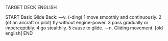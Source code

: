 TARGET DECK
ENGLISH

START
Basic
Glide
Back: —v. (-ding) 1 move smoothly and continuously. 2 (of an aircraft or pilot) fly without engine-power. 3 pass gradually or imperceptibly. 4 go stealthily. 5 cause to glide. —n. Gliding movement. [old english]
END
